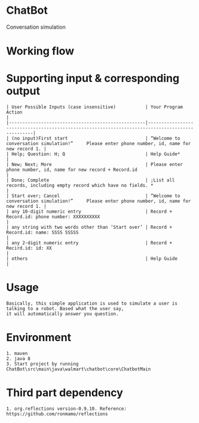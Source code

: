 # ChatBot

Conversation simulation

# Working flow

# Supporting input & corresponding output

    | User Possible Inputs (case insensitive)           | Your Program Action                                                                             |
    |---------------------------------------------------|-------------------------------------------------------------------------------------------------|
    | (no input)First start                             | “Welcome to conversation simulation!”     Please enter phone number, id, name for new record 1. |
    | Help; Question: H; Q                              | Help Guide*                                                                                     |
    | New; Next; More                                   | Please enter phone number, id, name for new record + Record.id                                  |
    | Done; Complete                                    | ;List all records, including empty record which have no fields. *                               |
    | Start over; Cancel                                | “Welcome to conversation simulation!”     Please enter phone number, id, name for new record 1. |
    | any 10-digit numeric entry                        | Record + Record.id: phone number: XXXXXXXXXX                                                    |
    | any string with two words other than ‘Start over’ | Record + Record.id: name: SSSS SSSSS                                                            |
    | any 2-digit numeric entry                         | Record + Recird.id: id: XX                                                                      |
    | others                                            | Help Guide                                                                                      |

# Usage
    Basically, this simple application is used to simulate a user is talking to a robot. Based what the user say,
    it will automatically answer you question.

# Environment
    1. maven
    2. java 8
    3. Start project by running ChatBot\src\main\java\walmart\chatbot\core\ChatbotMain

# Third part dependency
    1. org.reflections version-0.9.10. Reference: https://github.com/ronmamo/reflections


